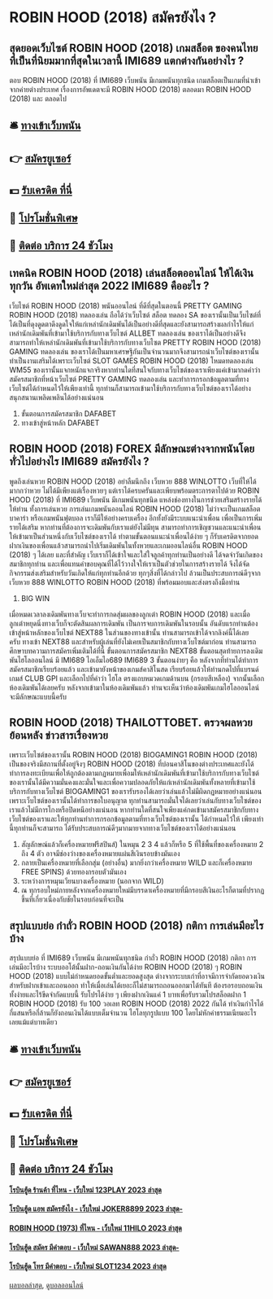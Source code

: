 # ROBIN HOOD (2018) สมัครยังไง ?
## สุดยอดเว็บไซต์ ROBIN HOOD (2018) เกมสล็อต ของคนไทย ที่เป็นที่นิยมมากที่สุดในเวลานี้ IMI689 แตกต่างกันอย่างไร ?
ตอบ ROBIN HOOD (2018) ที่ IMI689 เว็บพนัน มีเกมพนันทุกชนิด เกมสล็อตเป็นเกมที่นำเข้าจากค่ายต่างประเทศ เรื่องการอัพเดตจะมี ROBIN HOOD (2018) ตลอดมา ROBIN HOOD (2018) และ ตลอดไป

## 🛎 [ทางเข้าเว็บพนัน](https://bit.ly/3SdLNi2)
## 👉 [สมัครยูเซอร์](https://bit.ly/3SdLNi2)
## 💵 [รับเครดิต ที่นี่](https://bit.ly/3dyRKHj)
## 👑 [โปรโมชั่นพิเศษ](https://bit.ly/3dyRKHj)
## 📱 [ติดต่อ บริการ 24 ชัวโมง](https://bit.ly/3dyRKHj)

## เทคนิค ROBIN HOOD (2018) เล่นสล็อตออนไลน์ ให้ได้เงินทุกวัน อัพเดทใหม่ล่าสุด 2022 IMI689 คืออะไร ?
เว็บไซต์ ROBIN HOOD (2018) พนันออนไลน์ ที่ดีที่สุดในตอนนี้ PRETTY GAMING ROBIN HOOD (2018) ทดลองเล่น ถือได้ว่าเว็บไซต์ สล็อต ทดลอง SA ของเรานั้นเป็นเว็บไซต์ที่ได้เป็นที่ดุงดูดตาดึงดูดใจให้แก่เหล่านักเดิมพันได้เป็นอย่างดีที่สุดและยังสามารถสร้างผลกำไรให้แก่เหล่านักเดิมพันที่เข้ามาใช้บริการกับทางเว็บไซต์ ALLBET ทดลองเล่น ของเราได้เป็นอย่างดีจึงสามารถทำให้เหล่านักเดิมพันที่เข้ามาใช้บริการกับทางเว็บไซต PRETTY ROBIN HOOD (2018) GAMING ทดลองเล่น ของเราได้เป็นมหาเศรษฐีกันเป็นจำนวนมากจึงสามารถนำเว็บไซต์ของเรานั้นทำเป็นงานเสริมได้เพราะเว็บไซต์ SLOT GAMES ROBIN HOOD (2018) โหมดทดลองเล่น WM55 ของเรานั้นแจกหนักแจกจริงหากท่านใดที่สนใจกับทางเว็บไซต์ของเราเพียงแค่เข้ามากดคำว่าสมัครสมาชิกที่หน้าเว็บไซต์ PRETTY GAMING ทดลองเล่น และทำการกรอกข้อมูลตามที่ทางเว็บไซต์ได้กำหนดไว้ให้เพียงเท่านี้ ทุกท่านก็สามารถเข้ามาใช้บริการกับทางเว็บไซต์ของเราได้อย่างสนุกสนานเพลิดเพลินได้อย่างแน่นอน
1. ขั้นตอนการสมัครสมาชิก DAFABET
2. ทางเข้าสู่หน้าหลัก DAFABET

## ROBIN HOOD (2018) FOREX มีลักษณะต่างจากพนันโดยทั่วไปอย่างไร IMI689 สมัครยังไง ?
พูดถึงเล่นหวย ROBIN HOOD (2018) อย่าลืมนึกถึง เว็บหวย 888 WINLOTTO เว็บที่ให้ได้มากกว่าหวย ไม่ได้มีเพียงแต่เรื่องหวยๆ แต่เราได้ครบครันและเพียบพร้อมตระการตาไปด้วย ROBIN HOOD (2018) ที่ IMI689 เว็บพนัน มีเกมพนันทุกชนิด แหล่งช่องทางในการช่วยเสริมสร้างรายได้ให้ท่าน ทั้งการเล่นหวย การเล่นเกมพนันออนไลน์ ROBIN HOOD (2018) ไม่ว่าจะเป็นเกมสล็อต บาคาร่า หรือเกมพนันฟุตบอล เราก็มีให้อย่างครบเครื่อง อีกทั้งยังมีระบบแนะนำเพื่อน เพื่อเป็นการเพิ่มรายได้เสริม หากท่านที่ต้องการจะเดิมพันกับเราแต่ยังไม่มีทุน สามารถทำการเชิญชวนและแนะนำเพื่อนให้เข้ามาเป็นส่วนหนึ่งกับเว็บไซต์ของเราได้ ทำตามขั้นตอนแนะนำเพื่อนได้ง่าย ๆ ก็รับเครดิตจากยอดฝากเงินของเพื่อนแล้วสามารถนำไปเริ่มเดิมพันในทั้งหวยและเกมออนไลน์อื่น ROBIN HOOD (2018) ๆ ได้เลย และที่สำคัญ เว็บเราก็ได้เข้าใจและใส่ใจลูกค้าทุกท่านเป็นอย่างดี ได้จดจำวันเกิดของสมาชิกทุกท่าน และเพื่อแทนคำขอบคุณที่ได้ไว้วางใจให้เราเป็นตัวช่วยในการสร้างรายได้ จึงได้จัดกิจกรรมส่งเสริมสำหรับวันเกิดให้แก่ทุกท่านอีกด้วย ทุกๆสิ่งที่ได้กล่าวไป ล้วนเป็นประสบการณ์ดีๆจาก เว็บหวย 888 WINLOTTO ROBIN HOOD (2018) ที่พร้อมมอบและส่งตรงถึงมือท่าน
1. BIG WIN

เมื่อหมดเวลาลงเดิมพันทางเว็บจะทำการกดสุ่มผลของลูกเต๋า ROBIN HOOD (2018) และเมื่อลูกเต๋าหยุดนิ่งทางเว็บก็จะตัดสินผลการเดิมพัน เป็นการจบการเดิมพันในรอบนั้น
อันดับแรกท่านต้องเข้าสู่หน้าหลักของเว็บไซต์ NEXT88 ในส่วนของทางเข้านั้น ท่านสามารถเข้าได้จากลิงค์นี้ได้เลยครับ ทางเข้า NEXT88 และสำหรับผู้เล่นที่ยังไม่เคยเป็นสมาชิกกับทางเว็บไซต์มาก่อน ท่านสามารถศึกษาบทความการสมัครเพิ่มเติมได้ที่นี่ ขั้นตอนการสมัครสมาชิก NEXT88
ขั้นตอนสุดท้ายการลงเดิมพันไฮโลออนไลน์ มี IMI689 ไอเอ็มไอ689 IMI689 3 ขั้นตอนง่ายๆ คือ
หลังจากที่ท่านได้ทำการสมัครสมาชิกเรียบร้อยแล้ว และเข้ามายังหน้าของเกมส์คาสิโนสด เรียบร้อยแล้วให้ท่านกดไปที่แบรนด์เกมส์ CLUB GPI และเลือกไปที่คำว่า ไฮโล ตรงแถบหมวดเกมด้านบน (กรอบสีเหลือง) จากนั้นเลือกห้องเดิมพันได้เลยครับ
หลังจากเข้ามาในห้องเดิมพันแล้ว ท่านจะเห็นว่าห้องเดิมพันเกมไฮโลออนไลน์จะมีลักษณะแบบนี้ครับ

## ROBIN HOOD (2018) THAILOTTOBET. ตรวจผลหวยย้อนหลัง ข่าวสารเรื่องหวย
เพราะเว็บไซต์ของเรานั้น ROBIN HOOD (2018) BIOGAMING1 ROBIN HOOD (2018) เป็นของจริงมีสถานที่ตั้งอยู่จิงๆ ROBIN HOOD (2018) ที่บ่อนคาสิโนของต่างประเทศและยังได้ทำการลงทะเบียนเพื่อให้ถูกต้องตามกฏหมายเพื่อมให้เหล่านักเดิมพันที่เข้ามาใช้บริการกับทางเว็บไซต์ของเรานั้นได้มีความมั่นคงและมั่นใจและเพื่อความปลอดภัยให้แก่เหล่านักเดิมพันทั้งหลายที่เข้ามาใช้บริการกับทางเว็บไซต์ BIOGAMING1 ของเรารับรองได้เลยว่าเล่นแล้วไม่มีผิดกฏหมายอย่างแน่นอน เพราะเว็บไซต์ของเรานั้นได้ทำการขอใบอนุญาต ทุกท่านสามารถมั่นใจได้เลยว่าเล่นกับทางเว็บไซต์ของเราแล้วไม่มีการโกงหรือปิดหนีอย่างแน่นอน หากท่านใดที่สนใจเพียงแค่กดเข้ามาสมัครสมาชิกกับทางเว็บไซต์ของเราและให้ทุกท่านทำการกรอกข้อมูลตามที่ทางเว็บไซต์ของเรานั้น ได้กำหนดไว้ให้ เพียงเท่านี้ทุกท่านก็จะสามารถ ได้รับประสบการณ์ดีๆมากมายจากทางเว็บไซต์ของเราได้อย่างแน่นอน
1. สัญลักษณ์แล้วก็เครื่องหมายฟรีสปินส์) ในหมุน 2 3 4 แล้วก็หรือ 5 ที่ใช้พื้นที่ของเครื่องหมาย 2 ถึง 4 ตัว อาจมีช่องว่างของเครื่องหมายแผ่นสีเงินรอบข้างมันเอง
2. กลายเป็นเครื่องหมายที่เลือกสุ่ม (อย่างอื่น) มากยิ่งกว่าเครื่องหมาย WILD และก็เครื่องหมาย FREE SPINS) ด้วยทองกรอบตัวมันเอง
3. ระหว่างการหมุนเวียนบางเครื่องหมาย (นอกจาก WILD)
4. ณ ทุกรอบใหม่ภายหลังจากเครื่องหมายใหม่มีบรรดาเครื่องหมายที่มีกรอบสีเงินอะไรก็ตามที่ปรากฏขึ้นที่เกี่ยวเนื่องกับชัยในรอบก่อนที่จะเป็น

## สรุปแบบย่อ กำถั่ว ROBIN HOOD (2018) กติกา การเล่นมีอะไรบ้าง
สรุปแบบย่อ ที่ IMI689 เว็บพนัน มีเกมพนันทุกชนิด กำถั่ว ROBIN HOOD (2018) กติกา การเล่นมีอะไรบ้าง ระบบออโต้นั้นฝาก-ถอนเงินกันได้ง่าย ROBIN HOOD (2018) ๆ ROBIN HOOD (2018) แบบไม่กำหนดยอดขั้นต่ำและยอดสูงสุด ต่างจากระบบเก่าที่อาจมีการจำกัดยอดวงเงินสำหรับฝากเข้าและถอนออก ทำให้เมื่อเล่นได้เยอะก็ไม่สามารถถอนออกมาได้ทันที ต้องรอรอบถอนเงิน ทั้งง่ายและไร้ขีดจำกัดแบบนี้ รับโปรได้ง่าย ๆ เพียงฝากเงินแค่ 1 บาทเพื่อรับรวมโปรสล็อตฝาก 1 ROBIN HOOD (2018) รับ 100 วอเลท ROBIN HOOD (2018) 2022 กันได้ ทำเงินกำไรได้กี่แสนหรือกี่ล้านก็ยังถอนเงินได้แบบเต็มจำนวน ไฮโลทุกรูปแบบ 100 โดยไม่หักค่าธรรมเนียมอะไรเลยแม้แต่บาทเดียว

## 🛎 [ทางเข้าเว็บพนัน](https://bit.ly/3SdLNi2)
## 👉 [สมัครยูเซอร์](https://bit.ly/3SdLNi2)
## 💵 [รับเครดิต ที่นี่](https://bit.ly/3dyRKHj)
## 👑 [โปรโมชั่นพิเศษ](https://bit.ly/3dyRKHj)
## 📱 [ติดต่อ บริการ 24 ชัวโมง](https://bit.ly/3dyRKHj)

#### [โรบินฮู้ด ร้านค้า ที่ไหน - เว็บใหม่ 123PLAY 2023 ล่าสุด](https://atom.io/themes/โรบินฮู้ด%20ร้านค้า%20ที่ไหน%20-%20เว็บใหม่%20123play%202023%20ล่าสุด)
#### [โรบินฮู้ด แอพ สมัครยังไง - เว็บใหม่ JOKER8899 2023 ล่าสุด-](https://atom.io/themes/โรบินฮู้ด%20แอพ%20สมัครยังไง%20-%20เว็บใหม่%20joker8899%202023%20ล่าสุด-)
#### [ROBIN HOOD (1973) ที่ไหน - เว็บใหม่ 11HILO 2023 ล่าสุด](https://atom.io/themes/robin%20hood%20(1973)%20ที่ไหน%20-%20เว็บใหม่%2011hilo%202023%20ล่าสุด)
#### [โรบินฮู้ด สมัคร มีคำตอบ - เว็บใหม่ SAWAN888 2023 ล่าสุด-](https://atom.io/themes/โรบินฮู้ด%20สมัคร%20มีคำตอบ%20-%20เว็บใหม่%20sawan888%202023%20ล่าสุด-)
#### [โรบินฮู้ด โทร มีคำตอบ - เว็บใหม่ SLOT1234 2023 ล่าสุด](https://atom.io/themes/โรบินฮู้ด%20โทร%20มีคำตอบ%20-%20เว็บใหม่%20slot1234%202023%20ล่าสุด)

[ผลบอลล่าสุด](https://siamsport.tv "ผลบอลล่าสุด"), [ดูบอลออนไลน์](https://siamsport.tv/ดูบอลสด "ดูบอลออนไลน์")